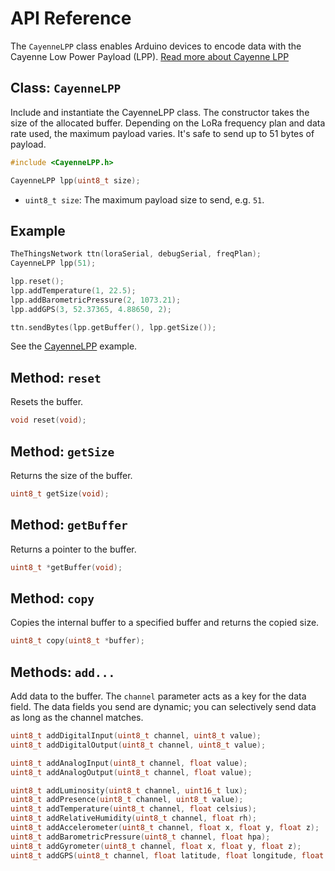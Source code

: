 # API Reference

The `CayenneLPP` class enables Arduino devices to encode data with the Cayenne Low Power Payload (LPP). [Read more about Cayenne LPP](https://mydevices.com/cayenne/docs/lora/#lora-cayenne-low-power-payload)

## Class: `CayenneLPP`

Include and instantiate the CayenneLPP class. The constructor takes the size of the allocated buffer. Depending on the LoRa frequency plan and data rate used, the maximum payload varies. It's safe to send up to 51 bytes of payload.

```c
#include <CayenneLPP.h>

CayenneLPP lpp(uint8_t size);
```

- `uint8_t size`: The maximum payload size to send, e.g. `51`.

## Example

```c
TheThingsNetwork ttn(loraSerial, debugSerial, freqPlan);
CayenneLPP lpp(51);

lpp.reset();
lpp.addTemperature(1, 22.5);
lpp.addBarometricPressure(2, 1073.21);
lpp.addGPS(3, 52.37365, 4.88650, 2);

ttn.sendBytes(lpp.getBuffer(), lpp.getSize());
```

See the [CayenneLPP](https://github.com/TheThingsNetwork/arduino-device-lib/blob/master/examples/CayenneLPP/CayenneLPP.ino) example. 

## Method: `reset`

Resets the buffer.

```c
void reset(void);
```

## Method: `getSize`

Returns the size of the buffer.

```c
uint8_t getSize(void);
```

## Method: `getBuffer`

Returns a pointer to the buffer.

```c
uint8_t *getBuffer(void);
```

## Method: `copy`

Copies the internal buffer to a specified buffer and returns the copied size.

```c
uint8_t copy(uint8_t *buffer);
```

## Methods: `add...`

Add data to the buffer. The `channel` parameter acts as a key for the data field. The data fields you send are dynamic; you can selectively send data as long as the channel matches.

```c
uint8_t addDigitalInput(uint8_t channel, uint8_t value);
uint8_t addDigitalOutput(uint8_t channel, uint8_t value);

uint8_t addAnalogInput(uint8_t channel, float value);
uint8_t addAnalogOutput(uint8_t channel, float value);

uint8_t addLuminosity(uint8_t channel, uint16_t lux);
uint8_t addPresence(uint8_t channel, uint8_t value);
uint8_t addTemperature(uint8_t channel, float celsius);
uint8_t addRelativeHumidity(uint8_t channel, float rh);
uint8_t addAccelerometer(uint8_t channel, float x, float y, float z);
uint8_t addBarometricPressure(uint8_t channel, float hpa);
uint8_t addGyrometer(uint8_t channel, float x, float y, float z);
uint8_t addGPS(uint8_t channel, float latitude, float longitude, float meters);
```
